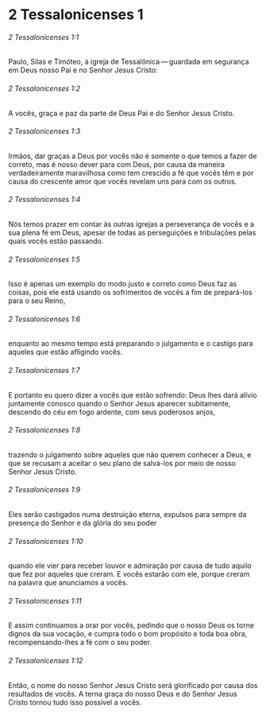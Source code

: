 # 2 Tessalonicenses 1

###### 2 Tessalonicenses 1:1

Paulo, Silas e Timóteo, à igreja de Tessalônica — guardada em segurança em Deus nosso Pai e no Senhor Jesus Cristo:

###### 2 Tessalonicenses 1:2

A vocês, graça e paz da parte de Deus Pai e do Senhor Jesus Cristo.

###### 2 Tessalonicenses 1:3

Irmãos, dar graças a Deus por vocês não é somente o que temos a fazer de correto, mas é nosso dever para com Deus, por causa da maneira verdadeiramente maravilhosa como tem crescido a fé que vocês têm e por causa do crescente amor que vocês revelam uns para com os outros.

###### 2 Tessalonicenses 1:4

Nós temos prazer em contar às outras igrejas a perseverança de vocês e a sua plena fé em Deus, apesar de todas as perseguições e tribulações pelas quais vocês estão passando.

###### 2 Tessalonicenses 1:5

Isso é apenas um exemplo do modo justo e correto como Deus faz as coisas, pois ele está usando os sofrimentos de vocês a fim de prepará-los para o seu Reino,

###### 2 Tessalonicenses 1:6

enquanto ao mesmo tempo está preparando o julgamento e o castigo para aqueles que estão afligindo vocês.

###### 2 Tessalonicenses 1:7

E portanto eu quero dizer a vocês que estão sofrendo: Deus lhes dará alívio juntamente conosco quando o Senhor Jesus aparecer subitamente, descendo do céu em fogo ardente, com seus poderosos anjos,

###### 2 Tessalonicenses 1:8

trazendo o julgamento sobre aqueles que não querem conhecer a Deus, e que se recusam a aceitar o seu plano de salvá-los por meio de nosso Senhor Jesus Cristo.

###### 2 Tessalonicenses 1:9

Eles serão castigados numa destruição eterna, expulsos para sempre da presença do Senhor e da glória do seu poder

###### 2 Tessalonicenses 1:10

quando ele vier para receber louvor e admiração por causa de tudo aquilo que fez por aqueles que creram. E vocês estarão com ele, porque creram na palavra que anunciamos a vocês.

###### 2 Tessalonicenses 1:11

E assim continuamos a orar por vocês, pedindo que o nosso Deus os torne dignos da sua vocação, e cumpra todo o bom propósito e toda boa obra, recompensando-lhes a fé com o seu poder.

###### 2 Tessalonicenses 1:12

Então, o nome do nosso Senhor Jesus Cristo será glorificado por causa dos resultados de vocês. A terna graça do nosso Deus e do Senhor Jesus Cristo tornou tudo isso possível a vocês.


